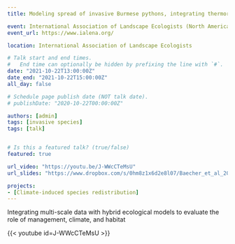 ```yaml
---
title: Modeling spread of invasive Burmese pythons, integrating thermoregulation, behavior, and mortality

event: International Association of Landscape Ecologists (North America)
event_url: https://www.ialena.org/

location: International Association of Landscape Ecologists

# Talk start and end times.
#   End time can optionally be hidden by prefixing the line with `#`.
date: "2021-10-22T13:00:00Z"
date_end: "2021-10-22T15:00:00Z"
all_day: false

# Schedule page publish date (NOT talk date).
# publishDate: "2020-10-22T00:00:00Z"

authors: [admin]
tags: [invasive species]
tags: [talk]


# Is this a featured talk? (true/false)
featured: true

url_video: "https://youtu.be/J-WWcCTeMsU"
url_slides: "https://www.dropbox.com/s/0hm8z1x6d2e8l07/Baecher_et_al_2022_IALE.pdf?dl=0"

projects:
- [Climate-induced species redistribution]
---
```


Integrating multi-scale data with hybrid ecological models to evaluate the role of management, climate, and habitat


{{< youtube id=J-WWcCTeMsU >}}
